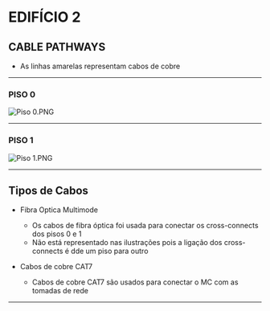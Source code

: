 # EDIFÍCIO 2

## CABLE PATHWAYS

- As linhas amarelas representam cabos de cobre

---

### PISO 0

![Piso 0.PNG](\imagens\Piso0.png)

---

### PISO 1

![Piso 1.PNG](/imagens/Piso1.png)

---

## Tipos de Cabos

- Fibra Optica Multimode
    - Os cabos de fibra óptica foi usada para conectar os cross-connects dos pisos 0 e 1
    - Não está representado nas ilustrações pois a ligação dos cross-connects é dde um piso para outro


- Cabos de cobre CAT7
    - Cabos de cobre CAT7 são usados para conectar o MC com as tomadas de rede


---